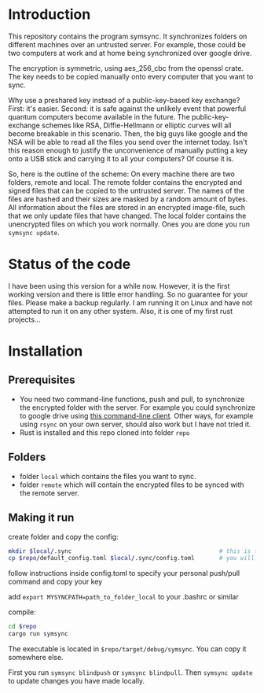 # Introduction

This repository contains the program symsync. It synchronizes folders on different machines over an untrusted server. For example, those could be two computers at work and at home being synchronized over google drive. 

The encryption is symmetric, using aes_256_cbc from the openssl crate. The key needs to be copied manually onto every computer that you want to sync. 

Why use a preshared key instead of a public-key-based key exchange? First: it's easier. Second: it is safe against the unlikely event that powerful quantum computers become available in the future. The public-key-exchange schemes like RSA, Diffie-Hellmann or elliptic curves will all become breakable in this scenario. Then, the big guys like google and the NSA will be able to read all the files you send over  the internet today. Isn't this reason enough to justify the unconvenience of manually putting a key onto a USB stick and carrying it to all your computers? Of course it is. 


So, here is the outline of the scheme: On every machine there are two folders, remote and local. The remote folder contains the encrypted and signed files that can be copied to the untrusted server. The names of the files are hashed and their sizes are masked by a random amount of bytes. All information about the files are stored in an encrypted image-file, such that we only update files that have changed. The local folder contains the unencrypted files on which you work normally. Ones you are done you run `symsync update`.

# Status of the code
I have been using this version for a while now. However, it is the first working version and there is little error handling. So no guarantee for your files. Please make a backup regularly. I am running it on Linux and have not attempted to run it on any other system.  Also, it is one of my first rust projects... 

# Installation

## Prerequisites

- You need two command-line functions, push and pull, to synchronize the encrypted folder with the server. For example you could synchronize to google drive using [this command-line client](https://github.com/odeke-em/drive). Other ways, for example using `rsync` on your own server, should also work but I have not tried it.  
- Rust is installed and this repo cloned into folder `repo`


## Folders

- folder `local` which contains the files you want to sync. 
- folder `remote` which will contain the encrypted files to be synced with the remote server.

## Making it run

create folder and copy the config:

~~~~bash
mkdir $local/.sync                                          # this is the folder containing the config file and the clear image file
cp $repo/default_config.toml $local/.sync/config.toml       # you will have to modify the contents of this file!
~~~~

follow instructions inside config.toml to specify your personal push/pull command and copy your key 

add `export MYSYNCPATH=path_to_folder_local` to your .bashrc or similar

compile: 

~~~~bash
cd $repo
cargo run symsync 
~~~~

The executable is located in `$repo/target/debug/symsync`. You can copy it somewhere else. 

First you run `symsync blindpush` or `symsync blindpull`. Then `symsync update` to update changes you have made locally. 













